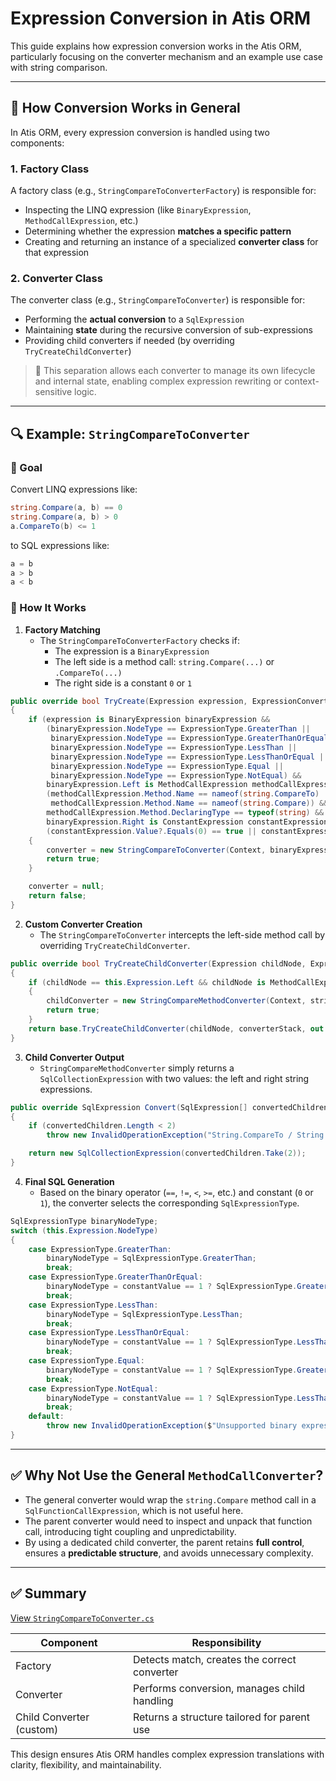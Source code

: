 # Expression Conversion in Atis ORM

This guide explains how expression conversion works in the Atis ORM, particularly focusing on the converter mechanism and an example use case with string comparison.

---

## 🧩 How Conversion Works in General

In Atis ORM, every expression conversion is handled using two components:

### 1. **Factory Class**
A factory class (e.g., `StringCompareToConverterFactory`) is responsible for:
- Inspecting the LINQ expression (like `BinaryExpression`, `MethodCallExpression`, etc.)
- Determining whether the expression **matches a specific pattern**
- Creating and returning an instance of a specialized **converter class** for that expression

### 2. **Converter Class**
The converter class (e.g., `StringCompareToConverter`) is responsible for:
- Performing the **actual conversion** to a `SqlExpression`
- Maintaining **state** during the recursive conversion of sub-expressions
- Providing child converters if needed (by overriding `TryCreateChildConverter`)


> 📌 This separation allows each converter to manage its own lifecycle and internal state, enabling complex expression rewriting or context-sensitive logic.

---

## 🔍 Example: `StringCompareToConverter`

### 🎯 Goal

Convert LINQ expressions like:

```csharp
string.Compare(a, b) == 0
string.Compare(a, b) > 0
a.CompareTo(b) <= 1
```

to SQL expressions like:

```sql
a = b
a > b
a < b
```

### 🧠 How It Works

1. **Factory Matching**
   - The `StringCompareToConverterFactory` checks if:
     - The expression is a `BinaryExpression`
     - The left side is a method call: `string.Compare(...)` or `.CompareTo(...)`
     - The right side is a constant `0` or `1`

```csharp
public override bool TryCreate(Expression expression, ExpressionConverterBase<Expression, SqlExpression>[] converterStack, out ExpressionConverterBase<Expression, SqlExpression> converter)
{
    if (expression is BinaryExpression binaryExpression &&
        (binaryExpression.NodeType == ExpressionType.GreaterThan ||
         binaryExpression.NodeType == ExpressionType.GreaterThanOrEqual ||
         binaryExpression.NodeType == ExpressionType.LessThan ||
         binaryExpression.NodeType == ExpressionType.LessThanOrEqual ||
         binaryExpression.NodeType == ExpressionType.Equal ||
         binaryExpression.NodeType == ExpressionType.NotEqual) &&
        binaryExpression.Left is MethodCallExpression methodCallExpression &&
        (methodCallExpression.Method.Name == nameof(string.CompareTo) ||
         methodCallExpression.Method.Name == nameof(string.Compare)) &&
        methodCallExpression.Method.DeclaringType == typeof(string) &&
        binaryExpression.Right is ConstantExpression constantExpression &&
        (constantExpression.Value?.Equals(0) == true || constantExpression.Value?.Equals(1) == true))
    {
        converter = new StringCompareToConverter(Context, binaryExpression, converterStack);
        return true;
    }

    converter = null;
    return false;
}
```

2. **Custom Converter Creation**
   - The `StringCompareToConverter` intercepts the left-side method call by overriding `TryCreateChildConverter`.

```csharp
public override bool TryCreateChildConverter(Expression childNode, ExpressionConverterBase<Expression, SqlExpression>[] converterStack, out ExpressionConverterBase<Expression, SqlExpression> childConverter)
{
    if (childNode == this.Expression.Left && childNode is MethodCallExpression stringCompareMethodCall)
    {
        childConverter = new StringCompareMethodConverter(Context, stringCompareMethodCall, converterStack);
        return true;
    }
    return base.TryCreateChildConverter(childNode, converterStack, out childConverter);
}
```

3. **Child Converter Output**
   - `StringCompareMethodConverter` simply returns a `SqlCollectionExpression` with two values: the left and right string expressions.

```csharp
public override SqlExpression Convert(SqlExpression[] convertedChildren)
{
    if (convertedChildren.Length < 2)
        throw new InvalidOperationException("String.CompareTo / String.Compare requires at least 2 arguments.");

    return new SqlCollectionExpression(convertedChildren.Take(2));
}
```

4. **Final SQL Generation**
   - Based on the binary operator (`==`, `!=`, `<`, `>=`, etc.) and constant (`0` or `1`), the converter selects the corresponding `SqlExpressionType`.

```csharp
SqlExpressionType binaryNodeType;
switch (this.Expression.NodeType)
{
    case ExpressionType.GreaterThan:
        binaryNodeType = SqlExpressionType.GreaterThan;
        break;
    case ExpressionType.GreaterThanOrEqual:
        binaryNodeType = constantValue == 1 ? SqlExpressionType.GreaterThan : SqlExpressionType.GreaterThanOrEqual;
        break;
    case ExpressionType.LessThan:
        binaryNodeType = SqlExpressionType.LessThan;
        break;
    case ExpressionType.LessThanOrEqual:
        binaryNodeType = constantValue == 1 ? SqlExpressionType.LessThan : SqlExpressionType.LessThanOrEqual;
        break;
    case ExpressionType.Equal:
        binaryNodeType = constantValue == 1 ? SqlExpressionType.GreaterThan : SqlExpressionType.Equal;
        break;
    case ExpressionType.NotEqual:
        binaryNodeType = constantValue == 1 ? SqlExpressionType.LessThanOrEqual : SqlExpressionType.NotEqual;
        break;
    default:
        throw new InvalidOperationException($"Unsupported binary expression type: {this.Expression.NodeType}.");
}
```

---

## ✅ Why Not Use the General `MethodCallConverter`?

- The general converter would wrap the `string.Compare` method call in a `SqlFunctionCallExpression`, which is not useful here.
- The parent converter would need to inspect and unpack that function call, introducing tight coupling and unpredictability.
- By using a dedicated child converter, the parent retains **full control**, ensures a **predictable structure**, and avoids unnecessary complexity.

---

## ✅ Summary

[View `StringCompareToConverter.cs`](../src/Atis.SqlExpressionEngine/ExpressionConverters/StringCompareToConverter.cs)


| Component               | Responsibility                               |
|------------------------|-----------------------------------------------|
| Factory                | Detects match, creates the correct converter  |
| Converter              | Performs conversion, manages child handling   |
| Child Converter (custom) | Returns a structure tailored for parent use |

This design ensures Atis ORM handles complex expression translations with clarity, flexibility, and maintainability.
